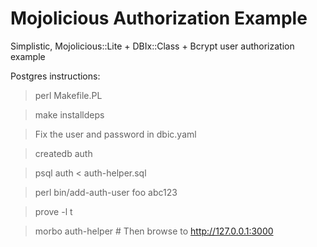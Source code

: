 # Mojolicious Authorization Example
Simplistic, Mojolicious::Lite + DBIx::Class + Bcrypt user authorization example

Postgres instructions:

> perl Makefile.PL

> make installdeps

> Fix the user and password in dbic.yaml

> createdb auth

> psql auth < auth-helper.sql

> perl bin/add-auth-user foo abc123

> prove -l t

> morbo auth-helper # Then browse to http://127.0.0.1:3000 

